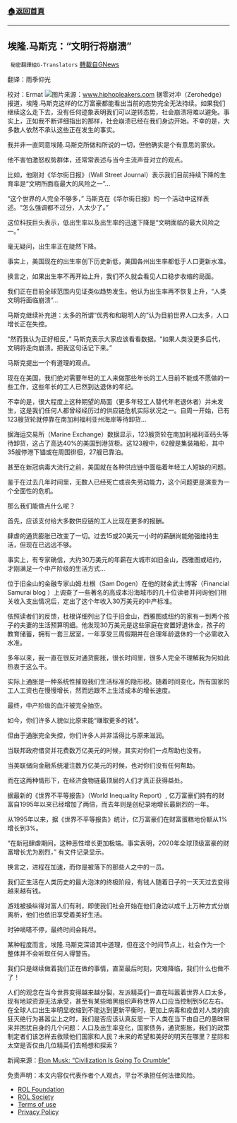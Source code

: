 ###  [:house:返回首頁](https://github.com/ourhimalayas/txt)
---


## 埃隆.马斯克：“文明行将崩溃”
` 秘密翻譯組G-Translators` [轉載自GNews](https://gnews.org/zh-hans/1744287/)

翻译：雨季仰光

校对：Ermat
![](https://assets.gnews.org/wp-content/uploads/2021/12/unnamed.png)图片来源：www.hiphopleakers.com
据零对冲（Zerohedge）报道，埃隆.马斯克这样的亿万富豪都能看出当前的态势完全无法持续。如果我们继续这么走下去，没有任何迹象表明我们可以逆转态势，社会崩溃将难以避免。事实上，正如我不断详细指出的那样，社会崩溃已经在我们身边开始。不幸的是，大多数人依然不承认这些正在发生的事实。

我并非一直同意埃隆.马斯克所做和所说的一切，但他确实是个有意思的家伙。

他不害怕激怒权势群体，还常常表述与当今主流声音对立的观点。

比如，他刚对《华尔街日报》（Wall Street Journal）表示我们目前持续下降的生育率是“文明所面临最大的风险之一”…

“这个世界的人完全不够多，” 马斯克在《华尔街日报》的一个活动中这样表述。“怎么强调都不过分，人太少了。”

这位科技巨头表示，低出生率以及出生率的迅速下降是“文明面临的最大风险之一。”

毫无疑问，出生率正在陡然下降。

事实上，美国现在的出生率创下历史新低，美国各州出生率都低于人口更新水准。

换言之，如果出生率不再开始上升，我们不久就会看见人口稳步收缩的局面。

我们正在目前全球范围内见证类似趋势发生。他认为出生率再不恢复上升，“人类文明将面临崩溃”…

马斯克继续补充道：太多的所谓“优秀和和聪明人的”认为目前世界人口太多，人口增长正在失控。

“然而我认为正好相反，” 马斯克表示大家应该看看数据。“如果人类没更多后代，文明将走向崩溃。把我这句话记下来。”

马斯克提出一个有道理的观点。

现在在美国，我们绝对需要年轻的工人来做那些年长的工人目前不能或不愿做的一些工作，这些年长的工人已然到达退休的年纪。

不幸的是，很大程度上这种期望的局面（更多年轻工人替代年老退休者）并未发生，这是我们任何人都曾经经历过的供应链危机实际状况之一。自周一开始，已有123艘货轮就停靠在南加利福利亚州海岸等待卸货…

据海运交易所（Marine Exchange）数据显示，123艘货轮在南加利福利亚码头等待卸货，这占了高达40%的美国到港货柜。这123艘中，62艘是集装箱船，其中35艘停港下锚或在周围徘徊，27艘已靠泊。

甚至在新冠病毒大流行之前，美国就在各种供应链中面临着年轻工人短缺的问题。

鉴于在过去几年时间里，无数人已经死亡或丧失劳动能力，这个问题更是演变为一个全面性的危机。

那么我们能做点什么呢？

首先，应该支付给大多数供应链的工人比现在更多的报酬。

肆虐的通货膨胀已改变了一切。过去15或20美元一小时的薪酬尚能勉强维持生活，但现在已远远不够。

事实上，有专家确信，大约30万美元的年薪在大城市如旧金山，西雅图或纽约，才刚满足一个中产阶级的生活方式…

位于旧金山的金融专家山姆.杜根（Sam Dogen）在他的财金武士博客（Financial Samurai blog ）上调查了一些著名的高成本沿海城市的几十位读者并问询他们相关收入支出情况后，定出了这个年收入30万美元的中产标准。

依照读者们的反馈，杜根详细列出了位于旧金山，西雅图或纽约的家有一到两个孩子的夫妻的生活预算明细。他发现30万美元是这些家庭在安置好退休金，孩子的教育储蓄，拥有一套三居室，一年享受三周假期并在合理年龄退休的一个必需收入水准。

多年以来，我一直在很反对通货膨胀，很长时间里，很多人完全不理解我为何如此热衷于这么干。

实际上通胀是一种系统性摧毁我们生活标准的隐形税。随着时间变化，所有国家的工人工资也在慢慢增长，然而远跟不上生活成本的增长速度。

最终，中产阶级的血汗被完全抽空。

如今，你们许多人貌似比原来能“赚取更多的钱”。

但由于通胀完全失控，你们许多人并非活得比与原来滋润。

当联邦政府借贷并花费数万亿美元的时候，其实对你们一点帮助也没有。

当美联储向金融系统灌注数万亿美元的时候，也对你们没有任何帮助。

而在这两种情形下，在经济食物链最顶层的人们才真正获得益处。

据最新的《世界不平等报告》（World Inequality Report）, 亿万富豪们持有的财富自1995年以来已经增加了两倍，而去年则是创纪录地增长最剧烈的一年。

从1995年以来，据《世界不平等报告》统计，亿万富豪们在财富蛋糕地份额从1%增长到3%。

“在新冠肆虐期间，这种恶性增长更加极端。事实表明，2020年全球顶级富豪的财富增长尤为剧烈，” 有文件记录显示。

换言之，进程在加速，而你是被落下的那些人之中的一员。

我们正生活在人类历史的最大泡沫的终极阶段，有钱人随着日子的一天天过去变得越来越有钱。

游戏被操纵得对富人们有利，即使我们社会开始在他们身边以成千上万种方式分崩离析，他们也依旧享受着美好生活。

时钟嘀嗒不停，最终时间会耗尽。

某种程度而言，埃隆.马斯克深谙其中道理，但在这个时间节点上，社会作为一个整体并不会听取任何人得警告。

我们只是继续做着我们正在做的事情，直至最后时刻，灾难降临，我们什么也做不了！

人们的观念在当今世界变得越来越分裂，左派精英们一直在叫嚣着世界人口太多，现有地球资源无法承受，甚至有某些暗黑组织声称世界人口应当控制到5亿左右。在全球人口出生率明显收缩到不能达到更新平衡时，更加上病毒和疫苗对人类的疯狂灭绝行为甚嚣尘上之时，我们是否应该认真反思一下人类在当下由自己的愚昧带来并困扰自身的几个问题：人口及出生率变化，国家债务，通货膨胀，我们的政策制定者们该怎样去救赎他们国家和人民？未来的希望和美好的明天在哪里？星际和太空是否仅由几位精英们去畅想和探索？

新闻来源：[Elon Musk: “Civilization Is Going To Crumble”](https://www.zerohedge.com/geopolitical/elon-musk-civilization-going-crumble)

 

免责声明：本文内容仅代表作者个人观点，平台不承担任何法律风险。

- [ROL Foundation](https://rolfoundation.org/)
- [ROL Society](https://rolsociety.org/)
- [Terms of use](https://gnews.org/terms-of-use-3/)
- [Privacy Policy](https://gnews.org/privacy-policy/)

